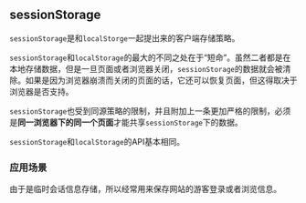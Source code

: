 ## sessionStorage

`sessionStorage`是和`localStorge`一起提出来的客户端存储策略。

`sessionStorage`和`localStorage`的最大的不同之处在于“短命”。虽然二者都是在本地存储数据，但是一旦页面或者浏览器关闭，`sessionStorage`的数据就会被清除。如果是因为浏览器崩溃而关闭的页面的话，它还可以恢复页面，但这得取决于浏览器是否支持。

`sessionStorage`也受到同源策略的限制，并且附加上一条更加严格的限制，必须是**同一浏览器下的同一个页面**才能共享`sessionStorage`下的数据。

`sessionStorage`和`localStorage`的API基本相同。

### 应用场景

由于是临时会话信息存储，所以经常用来保存网站的游客登录或者浏览信息。